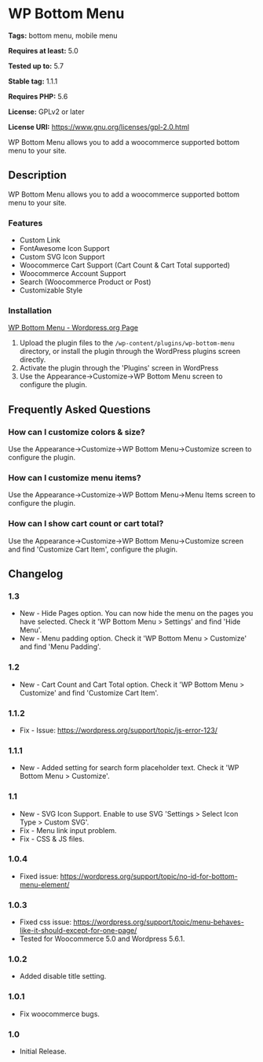 # WP Bottom Menu #
**Tags:** bottom menu, mobile menu

**Requires at least:** 5.0

**Tested up to:** 5.7

**Stable tag:** 1.1.1

**Requires PHP:** 5.6

**License:** GPLv2 or later

**License URI:** https://www.gnu.org/licenses/gpl-2.0.html

WP Bottom Menu allows you to add a woocommerce supported bottom menu to your site.

## Description ##

WP Bottom Menu allows you to add a woocommerce supported bottom menu to your site.

### Features ###
* Custom Link
* FontAwesome Icon Support
* Custom SVG Icon Support
* Woocommerce Cart Support (Cart Count & Cart Total supported)
* Woocommerce Account Support
* Search (Woocommerce Product or Post)
* Customizable Style


### Installation ###

[WP Bottom Menu - Wordpress.org Page](https://wordpress.org/plugins/wp-bottom-menu/)

1. Upload the plugin files to the `/wp-content/plugins/wp-bottom-menu` directory, or install the plugin through the WordPress plugins screen directly.
1. Activate the plugin through the 'Plugins' screen in WordPress
1. Use the Appearance->Customize->WP Bottom Menu screen to configure the plugin.

## Frequently Asked Questions ##

### How can I customize colors & size? ###

Use the Appearance->Customize->WP Bottom Menu->Customize screen to configure the plugin.

### How can I customize menu items? ###

Use the Appearance->Customize->WP Bottom Menu->Menu Items screen to configure the plugin.

### How can I show cart count or cart total? ###

Use the Appearance->Customize->WP Bottom Menu->Customize screen and find 'Customize Cart Item', configure the plugin.



## Changelog ##

### 1.3 ###
* New - Hide Pages option. You can now hide the menu on the pages you have selected. Check it 'WP Bottom Menu > Settings' and find 'Hide Menu'.
* New - Menu padding option. Check it 'WP Bottom Menu > Customize' and find 'Menu Padding'.

### 1.2 ###
* New - Cart Count and Cart Total option. Check it 'WP Bottom Menu > Customize' and find 'Customize Cart Item'.

### 1.1.2 ###
* Fix - Issue: https://wordpress.org/support/topic/js-error-123/

### 1.1.1 ###
* New - Added setting for search form placeholder text. Check it 'WP Bottom Menu > Customize'.

### 1.1 ###
* New - SVG Icon Support. Enable to use SVG 'Settings > Select Icon Type > Custom SVG'.
* Fix - Menu link input problem.
* Fix - CSS & JS files.

### 1.0.4 ###
* Fixed issue: https://wordpress.org/support/topic/no-id-for-bottom-menu-element/

### 1.0.3 ###
* Fixed css issue: https://wordpress.org/support/topic/menu-behaves-like-it-should-except-for-one-page/
* Tested for Woocommerce 5.0 and Wordpress 5.6.1.

### 1.0.2 ###
* Added disable title setting.

### 1.0.1 ###
* Fix woocommerce bugs.

### 1.0 ###
* Initial Release.

